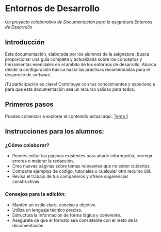 # Entornos de Desarrollo

_Un proyecto colaborativo de Documentación para la asignatura Entornos de Desarrollo_

## Introducción
Esta documentación, elaborada por los alumnos de la asignatura,  busca proporcionar una guía completa y actualizada sobre los conceptos y herramientas esenciales en el ámbito de los entornos de desarrollo. Abarca desde la configuración básica hasta las prácticas recomendadas para el desarrollo de software.

¡Tu participación es clave!  Contribuye con tus conocimientos y experiencia para que esta documentación sea un recurso valioso para todos.

## Primeros pasos
Puedes comenzar a explorar el contenido actual aquí: [Tema 1](tema1.md)

## Instrucciones para los alumnos:

### ¿Cómo colaborar?

* Puedes editar las páginas existentes para añadir información, corregir errores o mejorar la redacción.
* Crea nuevas páginas sobre temas relevantes que no estén cubiertos.
* Comparte ejemplos de código, tutoriales o cualquier otro recurso útil.
* Revisa el trabajo de tus compañeros y ofrece sugerencias constructivas.

### Consejos para la edición:
* Mantén un estilo claro, conciso y objetivo.
* Utiliza un lenguaje técnico preciso.
* Estructura la información de forma lógica y coherente.
* Asegúrate de que el formato sea consistente con el resto de la documentación.
